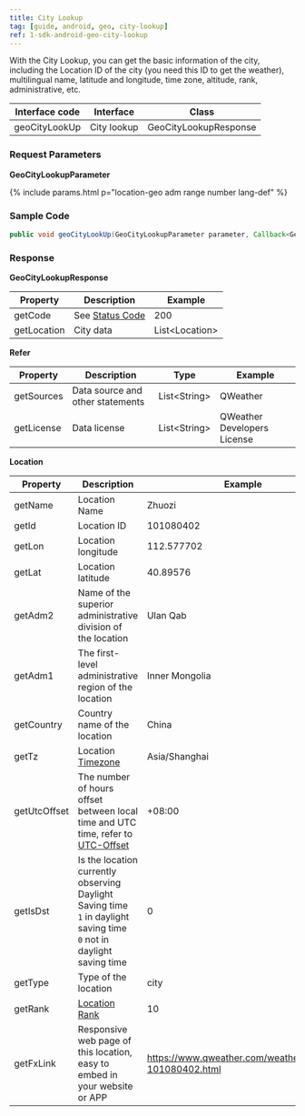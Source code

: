 ```yaml
---
title: City Lookup
tag: [guide, android, geo, city-lookup]
ref: 1-sdk-android-geo-city-lookup
---
```


With the City Lookup, you can get the basic information of the city, including the Location ID of the city (you need this ID to get the weather), multilingual name, latitude and longitude, time zone, altitude, rank, administrative, etc.

| Interface code| Interface  | Class |
| -------- | ---------------- | ------- |
| geoCityLookUp | City lookup  | GeoCityLookupResponse |

### Request Parameters

**GeoCityLookupParameter**

{% include params.html p="location-geo adm range number lang-def" %}

### Sample Code

```java
public void geoCityLookUp(GeoCityLookupParameter parameter, Callback<GeoCityLookupResponse> callback);
```

### Response

**GeoCityLookupResponse**

| Property | Description | Example |
| --------------- | -------- | ------------------------ |
| getCode | See [Status Code](/en/docs/resource/status-code/) | 200 |
| getLocation | City data | List&lt;Location&gt; |


**Refer**

| Property | Description  |  Type |  Example  |
| ---------- | ----------- | ------------------ | ------------ |
| getSources | Data source and other statements  | List&lt;String&gt; | QWeather   |
| getLicense | Data license     | List&lt;String&gt; | QWeather Developers License |


**Location**

| Property | Description | Example |
| ------------ | ------------- | ------------- |
| getName | Location Name | Zhuozi |
| getId | Location ID | 101080402 |
| getLon | Location longitude | 112.577702 |
| getLat | Location latitude | 40.89576 |
| getAdm2 | Name of the superior administrative division of the location | Ulan Qab |
| getAdm1 | The first-level administrative region of the location | Inner Mongolia |
| getCountry | Country name of the location | China |
| getTz | Location [Timezone](/en/docs/resource/glossary/#timezone) | Asia/Shanghai |
| getUtcOffset | The number of hours offset between local time and UTC time, refer to [UTC-Offset](/en/docs/resource/glossary/#utc-offset) | +08:00 |
| getIsDst |Is the location currently observing Daylight Saving time<br />`1` in daylight saving time <br /> `0` not in daylight saving time | 0 |
| getType | Type of the location | city |
| getRank | [Location Rank](/en/docs/resource/glossary/#rank) | 10 |
| getFxLink | Responsive web page of this location, easy to embed in your website or APP | https://www.qweather.com/weather/zhuozi-101080402.html |

